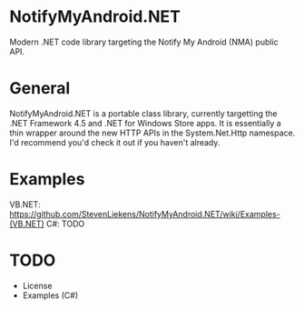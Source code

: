 NotifyMyAndroid.NET
===================

Modern .NET code library targeting the Notify My Android (NMA) public API.


General
===================
NotifyMyAndroid.NET is a portable class library, currently targetting the .NET Framework 4.5 and .NET for Windows Store apps.
It is essentially a thin wrapper around the new HTTP APIs in the System.Net.Http namespace. I'd recommend you'd check it out if you haven't already.

Examples
===================
VB.NET: https://github.com/StevenLiekens/NotifyMyAndroid.NET/wiki/Examples-(VB.NET)
C#: TODO

TODO
===================
- License
- Examples (C#)
